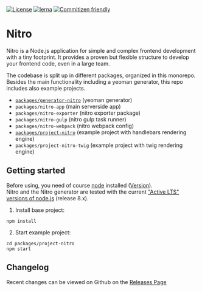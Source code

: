 [![License](https://img.shields.io/badge/license-MIT-green.svg)](http://opensource.org/licenses/MIT) 
[![lerna](https://img.shields.io/badge/maintained%20with-lerna-cc00ff.svg)](https://lernajs.io/)
[![Commitizen friendly](https://img.shields.io/badge/commitizen-friendly-brightgreen.svg)](http://commitizen.github.io/cz-cli/)

# Nitro

Nitro is a Node.js application for simple and complex frontend development with a tiny footprint.
It provides a proven but flexible structure to develop your frontend code, even in a large team.

The codebase is split up in different packages, organized in this monorepo.
Besides the main functionality including a yeoman generator, this repo includes also example projects.

* [`packages/generator-nitro`](./packages/generator-nitro) (yeoman generator)
* `packages/nitro-app` (main serverside app)
* `packages/nitro-exporter` (nitro exporter package)
* `packages/nitro-gulp` (nitro gulp task runner)
* `packages/nitro-webpack` (nitro webpack config)
* [`packages/project-nitro`](./packages/project-nitro) (example project with handlebars rendering engine)
* `packages/project-nitro-twig` (example project with twig rendering engine)

## Getting started

Before using, you need of course [node](https://nodejs.org/) installed ([Version](.node-version)).  
Nitro and the Nitro generator are tested with the current 
["Active LTS" versions of node.js](https://github.com/nodejs/Release#release-schedule) (release 8.x).

1.  Install base project:

```
npm install
```

2.  Start example project:

```
cd packages/project-nitro
npm start
```

## Changelog

Recent changes can be viewed on Github on the [Releases Page](https://github.com/namics/generator-nitro/releases)
